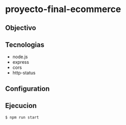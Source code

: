 # proyecto-final-ecommerce

## Objectivo
## Tecnologias

- node.js
- express
- cors
- http-status

## Configuration
## Ejecucion

``` shellsession
$ npm run start
```
